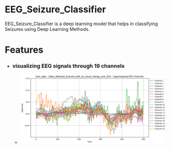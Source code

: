 # EEG_Seizure_Classifier
EEG_Seizure_Classifier is a deep learning model that helps in classifying Seizures using Deep Learning Methods.
# Features
- ### visualizing EEG signals through 19 channels
    - ![Superimposed signals from different channels](screenshots/eeg_signal_superimposed_channels.png)
